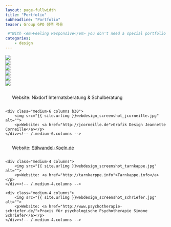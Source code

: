 ```yaml
---
layout: page-fullwidth
title: "Portfolio"
subheadline: "Portfolio"
teaser: Group GPO 정책 적용

 #"With <em>Feeling Responsive</em> you don't need a special portfolio template. Just check out the great possibilities of the <a href='http://foundation.zurb.com/docs/components/grid.html'>foundation grid</a> and experiment with it."
categories:
    - design
---
```

<!--more-->

<img src="https://wave5.github.io/wave5.github.io-feeling-responsive/images_groupgpo/gpo1.png"><br>
<img src="https://wave5.github.io/wave5.github.io-feeling-responsive/images_groupgpo/gpo2.png"><br>
<img src="https://wave5.github.io/wave5.github.io-feeling-responsive/images_groupgpo/gpo3.png"><br>
<img src="https://wave5.github.io/wave5.github.io-feeling-responsive/images_groupgpo/gpo4.png"><br>
<img src="https://wave5.github.io/wave5.github.io-feeling-responsive/images_groupgpo/gpo5.png"><br>
<img src="https://wave5.github.io/wave5.github.io-feeling-responsive/images_groupgpo/gpo6.png"><br>



<div class="row t60">
    <div class="medium-6 columns b30">
        <img src="{{ site.urlimg }}webdesign_screenshot_nixdorf.jpg" alt="">
        <p> Website: Nixdorf Internatsberatung &amp; Schulberatung</p>
    </div><!-- /.medium-6.columns -->

    <div class="medium-6 columns b30">
        <img src="{{ site.urlimg }}webdesign_screenshot_jcorneille.jpg" alt="">
        <p>Website: <a href="http://jcorneille.de">Grafik Design Jeannette Corneille</a></p>
    </div><!-- /.medium-6.columns -->
</div><!-- /.row -->


<div class="row t30">
    <div class="medium-4 columns">
        <img src="{{ site.urlimg }}webdesign_screenshot_stilwandel.jpg" alt="">
        <p>Website: <a href="http://stilwandel-koeln.de">Stilwandel-Koeln.de</a></p>
    </div><!-- /.medium-4.columns -->

    <div class="medium-4 columns">
        <img src="{{ site.urlimg }}webdesign_screenshot_tarnkappe.jpg" alt="">
        <p>Website: <a href="http://tarnkarppe.info">Tarnkappe.info</a></p>
    </div><!-- /.medium-4.columns -->

    <div class="medium-4 columns">
        <img src="{{ site.urlimg }}webdesign_screenshot_schriefer.jpg" alt="">
        <p>Website: <a href="http://www.psychotherapie-schriefer.de/">Praxis für psychologische Psychotherapie Simone Schriefer</a></p>
    </div><!-- /.medium-4.columns -->
</div><!-- /.row -->
